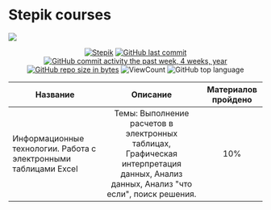 # Stepik courses

![](https://static.tildacdn.com/tild3761-3062-4635-a636-666363643432/stepik-share-ru.png)

<div id="badges" align="center">

[![Stepik](https://img.shields.io/badge/website-Stepik-black)](https://stepik.org/learn) 
[![GitHub last commit](https://img.shields.io/github/last-commit/SaenkoDenis/Stepik_courses.svg)](https://github.com/SaenkoDenis/Stepik_courses) 
[![GitHub commit activity the past week, 4 weeks, year](https://img.shields.io/github/commit-activity/y/SaenkoDenis/Stepik_courses.svg)](https://github.com/SaenkoDenis/Stepik_courses) 
[![GitHub repo size in bytes](https://img.shields.io/github/repo-size/SaenkoDenis/Stepik_courses.svg)](https://github.com/SaenkoDenis/Stepik_courses)
![ViewCount](https://views.whatilearened.today/views/github/SaenkoDenis/Stepik_courses.svg?cache=remove)
![GitHub top language](https://img.shields.io/github/languages/top/SaenkoDenis/Stepik_courses.svg?style=flat)


</div>

Название   |Описание | Материалов пройдено |
-----------|:-------:|:-------------------: |
Информационные технологии. Работа с электронными таблицами Excel | Темы: Выполнение расчетов в электронных таблицах, Графическая интерпретация данных, Анализ данных, Анализ "что если", поиск решения. | 10% |